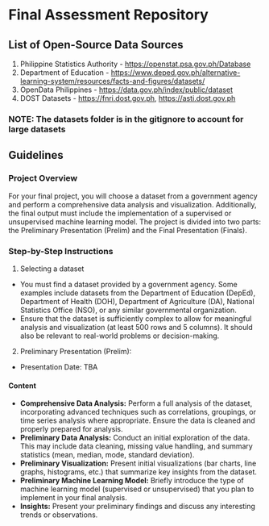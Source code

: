 # Final Assessment Repository

## List of Open-Source Data Sources

1. Philippine Statistics Authority - <https://openstat.psa.gov.ph/Database>
2. Department of Education - <https://www.deped.gov.ph/alternative-learning-system/resources/facts-and-figures/datasets/>
3. OpenData Philippines - <https://data.gov.ph/index/public/dataset>
4. DOST Datasets - <https://fnri.dost.gov.ph>, <https://asti.dost.gov.ph>

### NOTE: The datasets folder is in the gitignore to account for large datasets

## Guidelines

### Project Overview

For your final project, you will choose a dataset from a government agency and perform a comprehensive data analysis and visualization. Additionally, the final output must include the implementation of a supervised or unsupervised machine learning model. The project is divided into two parts: the Preliminary Presentation (Prelim) and the Final Presentation (Finals).

### Step-by-Step Instructions

1. Selecting a dataset

- You must find a dataset provided by a government agency. Some examples include datasets from the Department of Education (DepEd), Department of Health (DOH), Department of Agriculture (DA), National Statistics Office (NSO), or any similar governmental organization.
- Ensure that the dataset is sufficiently complex to allow for meaningful analysis and visualization (at least 500 rows and 5 columns). It should also be relevant to real-world problems or decision-making.

2. Preliminary Presentation (Prelim):

- Presentation Date: TBA

#### Content

- **Comprehensive Data Analysis:** Perform a full analysis of the dataset, incorporating advanced techniques such as correlations, groupings, or time series analysis where appropriate. Ensure the data is cleaned and properly prepared for analysis.
- **Preliminary Data Analysis:** Conduct an initial exploration of the data. This may include data cleaning, missing value handling, and summary statistics (mean, median, mode, standard deviation).
- **Preliminary Visualization:** Present initial visualizations (bar charts, line graphs, histograms, etc.) that summarize key insights from the dataset.
- **Preliminary Machine Learning Model:** Briefly introduce the type of machine learning model (supervised or unsupervised) that you plan to implement in your final analysis.
- **Insights:** Present your preliminary findings and discuss any interesting trends or observations.
